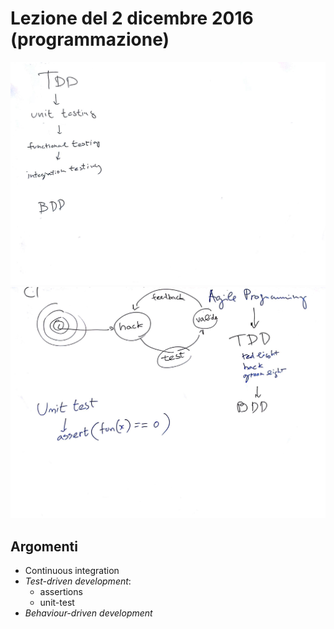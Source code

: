# Lezione del 2 dicembre 2016 (programmazione)

![whiteboard 1](./BN_II_20161202_1.jpg)
![whiteboard 2](./BN_II_20161202_2.jpg)

## Argomenti

* Continuous integration
* *Test-driven development*:
  * assertions
  * unit-test
* *Behaviour-driven development*
